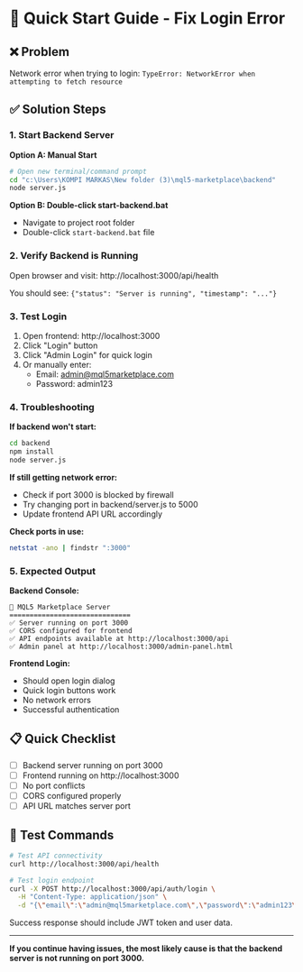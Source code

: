 # 🚀 Quick Start Guide - Fix Login Error

## ❌ Problem
Network error when trying to login: `TypeError: NetworkError when attempting to fetch resource`

## ✅ Solution Steps

### 1. Start Backend Server

**Option A: Manual Start**
```bash
# Open new terminal/command prompt
cd "c:\Users\KOMPI MARKAS\New folder (3)\mql5-marketplace\backend"
node server.js
```

**Option B: Double-click start-backend.bat**
- Navigate to project root folder
- Double-click `start-backend.bat` file

### 2. Verify Backend is Running

Open browser and visit: http://localhost:3000/api/health

You should see: `{"status": "Server is running", "timestamp": "..."}`

### 3. Test Login

1. Open frontend: http://localhost:3000
2. Click "Login" button
3. Click "Admin Login" for quick login
4. Or manually enter:
   - Email: admin@mql5marketplace.com  
   - Password: admin123

### 4. Troubleshooting

**If backend won't start:**
```bash
cd backend
npm install
node server.js
```

**If still getting network error:**
- Check if port 3000 is blocked by firewall
- Try changing port in backend/server.js to 5000
- Update frontend API URL accordingly

**Check ports in use:**
```bash
netstat -ano | findstr ":3000"
```

### 5. Expected Output

**Backend Console:**
```
🚀 MQL5 Marketplace Server
==============================
✅ Server running on port 3000
✅ CORS configured for frontend
✅ API endpoints available at http://localhost:3000/api
✅ Admin panel at http://localhost:3000/admin-panel.html
```

**Frontend Login:**
- Should open login dialog
- Quick login buttons work
- No network errors
- Successful authentication

## 📋 Quick Checklist

- [ ] Backend server running on port 3000
- [ ] Frontend running on http://localhost:3000  
- [ ] No port conflicts
- [ ] CORS configured properly
- [ ] API URL matches server port

## 🎯 Test Commands

```bash
# Test API connectivity
curl http://localhost:3000/api/health

# Test login endpoint
curl -X POST http://localhost:3000/api/auth/login \
  -H "Content-Type: application/json" \
  -d "{\"email\":\"admin@mql5marketplace.com\",\"password\":\"admin123\"}"
```

Success response should include JWT token and user data.

---

**If you continue having issues, the most likely cause is that the backend server is not running on port 3000.**
